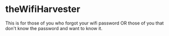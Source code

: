 # theWifiHarvester
This is for those of you who forgot your wifi password OR those of you that don't know the password and want to know it.
